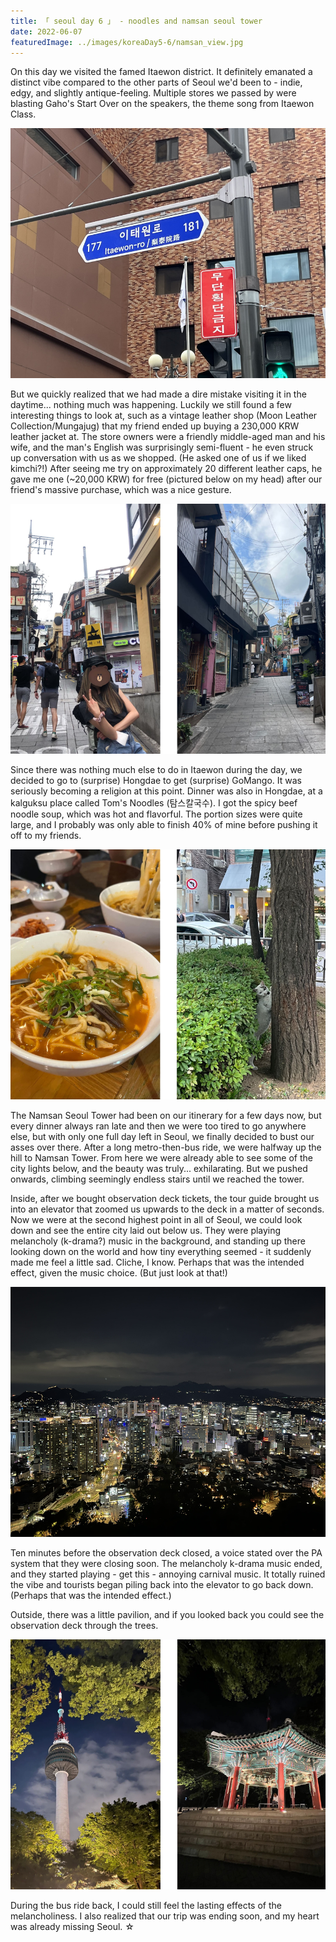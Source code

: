 ```yaml
---
title: 「 seoul day 6 」 - noodles and namsan seoul tower
date: 2022-06-07
featuredImage: ../images/koreaDay5-6/namsan_view.jpg
---
```

On this day we visited the famed Itaewon district. It definitely emanated a distinct vibe compared to the other parts of Seoul we'd been to - indie, edgy, and slightly antique-feeling. Multiple stores we passed by were blasting Gaho's Start Over on the speakers, the theme song from Itaewon Class. 

<div>
    <img src="../images/koreaDay5-6/IMG_0723.jpg" 
        alt="Itaewon-ro street sign"
        style="height: 400px; object-fit:cover;display:inline-block;"
    />
</div>

But we quickly realized that we had made a dire mistake visiting it in the daytime... nothing much was happening. Luckily we still found a few interesting things to look at, such as a vintage leather shop (Moon Leather Collection/Mungajug) that my friend ended up buying a 230,000 KRW leather jacket at. The store owners were a friendly middle-aged man and his wife, and the man's English was surprisingly semi-fluent - he even struck up conversation with us as we shopped. (He asked one of us if we liked kimchi?!) After seeing me try on approximately 20 different leather caps, he gave me one (~20,000 KRW) for free (pictured below on my head) after our friend's massive purchase, which was a nice gesture. 

<div>
    <img src="../images/koreaDay5-6/itaewon.jpeg" 
        alt="Streets of Itaewon"
        style="height: 400px; object-fit:cover;display:inline-block;"
    />
</div>

Since there was nothing much else to do in Itaewon during the day, we decided to go to (surprise) Hongdae to get (surprise) GoMango. It was seriously becoming a religion at this point. Dinner was also in Hongdae, at a kalguksu place called Tom's Noodles (탐스칼국수). I got the spicy beef noodle soup, which was hot and flavorful. The portion sizes were quite large, and I probably was only able to finish 40% of mine before pushing it off to my friends. 

<div>
    <img src="../images/koreaDay5-6/kalguksu.jpeg" 
        alt="Tom's Noodles in Hongdae"
        style="height: 400px; object-fit:cover;display:inline-block;"
    />
</div>

The Namsan Seoul Tower had been on our itinerary for a few days now, but every dinner always ran late and then we were too tired to go anywhere else, but with only one full day left in Seoul, we finally decided to bust our asses over there. After a long metro-then-bus ride, we were halfway up the hill to Namsan Tower. From here we were already able to see some of the city lights below, and the beauty was truly... exhilarating. But we pushed onwards, climbing seemingly endless stairs until we reached the tower. 

Inside, after we bought observation deck tickets, the tour guide brought us into an elevator that zoomed us upwards to the deck in a matter of seconds. Now we were at the second highest point in all of Seoul, we could look down and see the entire city laid out below us. They were playing melancholy (k-drama?) music in the background, and standing up there looking down on the world and how tiny everything seemed - it suddenly made me feel a little sad. Cliche, I know. Perhaps that was the intended effect, given the music choice. (But just look at that!)

<div>
    <img src="../images/koreaDay5-6/namsan_view.jpg" 
        alt="Namsan Seoul Tower View"
        style="height: 400px; object-fit:cover;display:inline-block;"
    />
</div>

Ten minutes before the observation deck closed, a voice stated over the PA system that they were closing soon. The melancholy k-drama music ended, and they started playing - get this - annoying carnival music. It totally ruined the vibe and tourists began piling back into the elevator to go back down. (Perhaps that was the intended effect.)

Outside, there was a little pavilion, and if you looked back you could see the observation deck through the trees. 

<div>
    <img src="../images/koreaDay5-6/namsan.jpeg" 
        alt="Namsan Seoul Tower View"
        style="height: 400px; object-fit:cover;display:inline-block;"
    />
</div>

During the bus ride back, I could still feel the lasting effects of the melancholiness. I also realized that our trip was ending soon, and my heart was already missing Seoul. ☆ 
